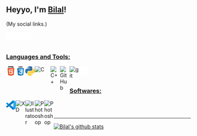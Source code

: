 <br/>
<br/>

## Heyyo, I'm <a href="https://github.com/gkdgbilal" target="_blank">Bilal</a>!
(My social links.)

<a href="https://www.linkedin.com/in/bilalgokdag/" target="_blank"><img align="left" alt="Bilal G | LinkedIn" width="22px" src="https://github.com/Aakarsh-B/trying-repos/blob/master/linkedin.svg" />
<a href="https://instagram.com/gkdg.bilal" target="_blank"><img align="left" alt="Bilal G | Instagram" width="22px" src="https://github.com/Aakarsh-B/trying-repos/blob/master/insta.svg" />
<a href="https://twitter.com/gkdg_bilal" target="_blank"><img align="left" alt="Bilal G | Twitter" width="22px" src="https://github.com/Aakarsh-B/trying-repos/blob/master/twitter.svg" />

<!-- 
<a href="https://medium.com/@aakarshbiju" target="_blank"><img align="left" alt="Aakarsh B | Medium" width="22px" src="https://github.com/Aakarsh-B/trying-repos/blob/master/medium.svg" />
<a href="https://dev.to/aakarshb" target="_blank"><img align="left" alt="dev to aakarsh" width="22px" src="https://github.com/Aakarsh-B/trying-repos/blob/master/dev-badge.svg" /></a>
-->
    
<br />
<!-- 
### 📕 Latest Blog Post
-->
<!-- BLOG-POST-LIST:START -->
<!-- 
  - [A dot cost me 6,000 rupees!](https://aakarshbiju.medium.com/a-dot-cost-me-6-000-rupees-3f519595f86f?source=rss-f82fcec8502a------2)
- [I created 3D art daily for 50 days!](https://medium.com/creativcuckoo/i-created-3d-art-daily-for-50-days-bbea3ec4a01f?source=rss-f82fcec8502a------2)
- [Top free fonts for headings!](https://medium.com/creativcuckoo/top-free-fonts-for-headings-40afb244181?source=rss-f82fcec8502a------2)
- [Buttons — Rounded Corners or Sharp?](https://medium.com/creativcuckoo/buttons-rounded-corners-or-sharp-29109966a63c?source=rss-f82fcec8502a------2)
-->
<!-- BLOG-POST-LIST:END -->

<br/>


### Languages and Tools:


<a href="https://www.w3.org/html/" target="_blank"><img align="left" alt="HTML5" width="26px" src="https://raw.githubusercontent.com/github/explore/80688e429a7d4ef2fca1e82350fe8e3517d3494d/topics/html/html.png" /></a>
<a href="https://www.w3schools.com/css/" target="_blank"><img align="left" alt="CSS3" width="26px" src="https://raw.githubusercontent.com/github/explore/80688e429a7d4ef2fca1e82350fe8e3517d3494d/topics/css/css.png" /></a>
<a href="https://www.python.org" target="_blank"> <img align="left" alt="Python" width="26px" src="https://github.com/Aakarsh-B/trying-repos/blob/master/python-5.svg?raw=true"/> </a>
<a href="https://reactjs.org" target="_blank"> <img align="left" alt="C" width="43px" src="https://upload.wikimedia.org/wikipedia/commons/a/a7/React-icon.svg"/> </a>
<a href="https://vuejs.org" target="_blank"> <img align="left" alt="C++" width="26px" src="https://upload.wikimedia.org/wikipedia/commons/9/95/Vue.js_Logo_2.svg"/> </a>
</a>
<a href="https://github.com/gkdgbilal" target="_blank"> <img align="left" alt="GitHub" width="26px" src="https://cdn.icon-icons.com/icons2/2148/PNG/512/go_icon_132346.png" /> </a>
<a href="https://git-scm.com/" target="_blank"> <img align="left" alt="git" width="26px" src="https://www.vectorlogo.zone/logos/git-scm/git-scm-icon.svg"/> </a>
<a href="https://github.com/gkdgbilal" target="_blank"> <img align="left" alt="GitHub" width="26px" src="https://github.com/Aakarsh-B/trying-repos/blob/master/github.svg" /> 
<br />
<br />
### Softwares:

<img align="left" alt="Visual Studio Code" width="26px" src="https://raw.githubusercontent.com/github/explore/80688e429a7d4ef2fca1e82350fe8e3517d3494d/topics/visual-studio-code/visual-studio-code.png" />
<a href="https://www.jetbrains.com/webstorm/" target="_blank"> <img align="left" alt="XD" width="26px" src="https://upload.wikimedia.org/wikipedia/commons/c/c0/WebStorm_Icon.svg"/> </a> 
<a href="https://www.jetbrains.com/pycharm/" target="_blank"> <img align="left" alt="Illustrator" width="26px" src="https://upload.wikimedia.org/wikipedia/commons/1/1d/PyCharm_Icon.svg"/> </a> 
<a href="https://www.jetbrains.com/idea/" target="_blank"> <img align="left" alt="Photoshop" width="26px" src="https://upload.wikimedia.org/wikipedia/commons/9/9c/IntelliJ_IDEA_Icon.svg"/> </a>
<a href="https://www.postman.com" target="_blank"> <img align="left" alt="Photoshop" width="26px" src="https://user-images.githubusercontent.com/7853266/44114706-9c72dd08-9fd1-11e8-8d9d-6d9d651c75ad.png"/> </a>


<br />
<br />

---


[![Bilal's github stats](https://github-readme-stats.vercel.app/api?username=gkdgbilal&include_all_commits=true&count_private=true&show_icons=true&line_height=20&title_color=FFFFFF&icon_color=FFFFFF&text_color=FFFFFF&bg_color=0D1117)](https://github.com/anuraghazra/github-readme-stats)


<!--
### Merhaba 👋, Ben Bilal GÖKDAĞ
#### Computer Engineer

<img src="https://images.unsplash.com/photo-1498050108023-c5249f4df085?ixlib=rb-1.2.1&ixid=MnwxMjA3fDB8MHxwaG90by1wYWdlfHx8fGVufDB8fHx8&auto=format&fit=crop&w=1172&q=80" width="auto" height="400" />



Ben Bilal. Full Stack Developer olma yolunda ilerliyorum ve bu süreçte kendimi geliştirme yolunda herşeyi "mübah" kılıyorum.

## Yeteneklerim 
* 🖥️ React JS / Next JS / Vue JS
* 👨🏽‍💻 Python / Flask
* 💾 Go / Fiber

- 🔭 Şu anda Web uygulamaları üzerinde çalışmalar yapıyorum.

## İletişim
[<img src='https://cdn.jsdelivr.net/npm/simple-icons@3.0.1/icons/github.svg' alt='github' height='40'>](https://github.com/gkdgbilal)  [<img src='https://cdn.jsdelivr.net/npm/simple-icons@3.0.1/icons/linkedin.svg' alt='linkedin' height='40'>](https://www.linkedin.com/in/bilalgokdag/)  [<img src='https://cdn.jsdelivr.net/npm/simple-icons@3.0.1/icons/instagram.svg' alt='instagram' height='40'>](https://www.instagram.com/gkdg.bilal/)  
-->
